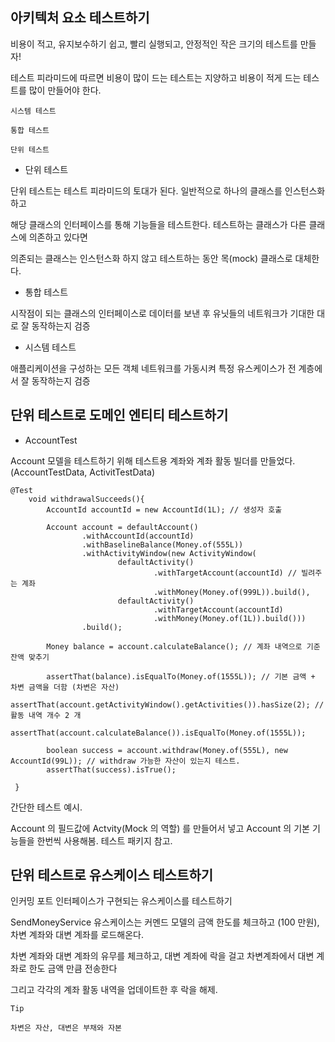 ## 아키텍처 요소 테스트하기

비용이 적고, 유지보수하기 쉽고, 빨리 실행되고, 안정적인 작은 크기의 테스트를 만들자!

테스트 피라미드에 따르면 비용이 많이 드는 테스트는 지양하고 비용이 적게 드는 테스트를 많이 만들어야 한다.
```
시스템 테스트

통합 테스트

단위 테스트
```

* 단위 테스트

단위 테스트는 테스트 피라미드의 토대가 된다. 일반적으로 하나의 클래스를 인스턴스화 하고 

해당 클래스의 인터페이스를 통해 기능들을 테스트한다. 테스트하는 클래스가 다른 클래스에 의존하고 있다면

의존되는 클래스는 인스턴스화 하지 않고 테스트하는 동안 목(mock) 클래스로 대체한다.

* 통합 테스트

시작점이 되는 클래스의 인터페이스로 데이터를 보낸 후 유닛들의 네트워크가 기대한 대로 잘 동작하는지 검증

* 시스템 테스트

애플리케이션을 구성하는 모든 객체 네트워크를 가동시켜 특정 유스케이스가 전 계층에서 잘 동작하는지 검증

## 단위 테스트로 도메인 엔티티 테스트하기

* AccountTest

Account 모델을 테스트하기 위해 테스트용 계좌와 계좌 활동 빌더를 만들었다. (AccountTestData, ActivitTestData)

```
@Test
    void withdrawalSucceeds(){
        AccountId accountId = new AccountId(1L); // 생성자 호출

        Account account = defaultAccount()
                .withAccountId(accountId)
                .withBaselineBalance(Money.of(555L))
                .withActivityWindow(new ActivityWindow(
                        defaultActivity()
                                .withTargetAccount(accountId) // 빌려주는 계좌
                                .withMoney(Money.of(999L)).build(),
                        defaultActivity()
                                .withTargetAccount(accountId)
                                .withMoney(Money.of(1L)).build()))
                .build();

        Money balance = account.calculateBalance(); // 계좌 내역으로 기준 잔액 맞추기

        assertThat(balance).isEqualTo(Money.of(1555L)); // 기본 금액 + 차변 금액을 더함 (차변은 자산)
        assertThat(account.getActivityWindow().getActivities()).hasSize(2); // 활동 내역 개수 2 개 
        assertThat(account.calculateBalance()).isEqualTo(Money.of(1555L)); 
        
        boolean success = account.withdraw(Money.of(555L), new AccountId(99L)); // withdraw 가능한 자산이 있는지 테스트.
        assertThat(success).isTrue();

 }
```    

간단한 테스트 예시.

Account 의 필드값에 Actvity(Mock 의 역할) 를 만들어서 넣고 Account 의 기본 기능들을 한번씩 사용해봄. 테스트 패키지 참고.

## 단위 테스트로 유스케이스 테스트하기

인커밍 포트 인터페이스가 구현되는 유스케이스를 테스트하기

SendMoneyService 유스케이스는 커멘드 모델의 금액 한도를 체크하고 (100 만원), 차변 계좌와 대변 계좌를 로드해온다.

차변 계좌와 대변 계좌의 유무를 체크하고, 대변 계좌에 락을 걸고 차변계좌에서 대변 계좌로 한도 금액 만큼 전송한다 

그리고 각각의 계좌 활동 내역을 업데이트한 후 락을 해제.

```
Tip 

차변은 자산, 대변은 부채와 자본
```







